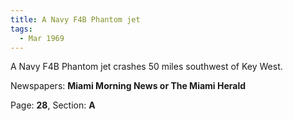 ```yaml
---  
title: A Navy F4B Phantom jet  
tags:  
  - Mar 1969  
---  
```

  
A Navy F4B Phantom jet crashes 50 miles southwest of Key West.  
  
Newspapers: **Miami Morning News or The Miami Herald**  
  
Page: **28**, Section: **A** 
